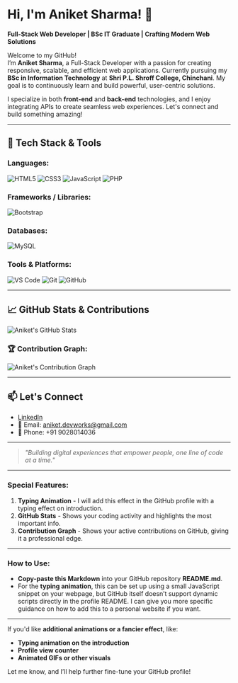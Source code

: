 # Hi, I'm Aniket Sharma! 👋

**Full-Stack Web Developer | BSc IT Graduate | Crafting Modern Web Solutions**

Welcome to my GitHub!  
I’m **Aniket Sharma**, a Full-Stack Developer with a passion for creating responsive, scalable, and efficient web applications. Currently pursuing my **BSc in Information Technology** at **Shri P.L. Shroff College, Chinchani**. My goal is to continuously learn and build powerful, user-centric solutions.

I specialize in both **front-end** and **back-end** technologies, and I enjoy integrating APIs to create seamless web experiences. Let's connect and build something amazing!

---

## 🚀 Tech Stack & Tools

### Languages:
![HTML5](https://img.shields.io/badge/HTML5-E34F26?style=for-the-badge&logo=html5&logoColor=white)
![CSS3](https://img.shields.io/badge/CSS3-1572B6?style=for-the-badge&logo=css3&logoColor=white)
![JavaScript](https://img.shields.io/badge/JavaScript-F7DF1E?style=for-the-badge&logo=javascript&logoColor=black)
![PHP](https://img.shields.io/badge/PHP-777BB4?style=for-the-badge&logo=php&logoColor=white)

### Frameworks / Libraries:
![Bootstrap](https://img.shields.io/badge/Bootstrap-7952B3?style=for-the-badge&logo=bootstrap&logoColor=white)

### Databases:
![MySQL](https://img.shields.io/badge/MySQL-4479A1?style=for-the-badge&logo=mysql&logoColor=white)

### Tools & Platforms:
![VS Code](https://img.shields.io/badge/VS_Code-007ACC?style=for-the-badge&logo=visual-studio-code&logoColor=white)
![Git](https://img.shields.io/badge/Git-F05032?style=for-the-badge&logo=git&logoColor=white)
![GitHub](https://img.shields.io/badge/GitHub-181717?style=for-the-badge&logo=github)

---

## 📈 GitHub Stats & Contributions

![Aniket's GitHub Stats](https://github-readme-stats.vercel.app/api?username=aniket-sharma-dev&show_icons=true&theme=react&hide_border=true&count_private=true)

### 🏆 Contribution Graph:
![Aniket's Contribution Graph](https://github-readme-activity-graph.cyclic.app/graph?username=aniketsharma108&theme=react)

---

## 📫 Let's Connect

- [LinkedIn](https://linkedin.com/in/sharma-aniket-dev)  
- 📧 Email: aniket.devworks@gmail.com  
- 📱 Phone: +91 9028014036

---

> _"Building digital experiences that empower people, one line of code at a time."_

---

### **Special Features**:
1. **Typing Animation** - I will add this effect in the GitHub profile with a typing effect on introduction.
2. **GitHub Stats** - Shows your coding activity and highlights the most important info.
3. **Contribution Graph** - Shows your active contributions on GitHub, giving it a professional edge.

---

### How to Use:
- **Copy-paste this Markdown** into your GitHub repository **README.md**.
- For the **typing animation**, this can be set up using a small JavaScript snippet on your webpage, but GitHub itself doesn’t support dynamic scripts directly in the profile README. I can give you more specific guidance on how to add this to a personal website if you want.

---

If you'd like **additional animations or a fancier effect**, like:
- **Typing animation on the introduction**
- **Profile view counter**
- **Animated GIFs or other visuals**

Let me know, and I’ll help further fine-tune your GitHub profile!
